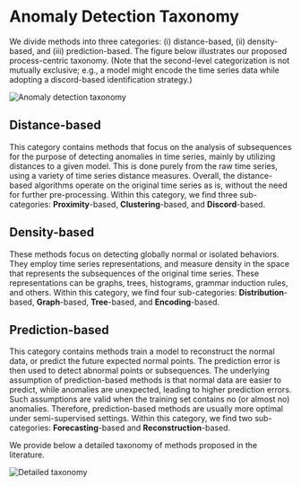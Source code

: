 # Anomaly Detection Taxonomy

We divide methods into three categories: (i) distance-based, (ii) density-based, and (iii) prediction-based. The figure below illustrates our proposed process-centric taxonomy. (Note that the second-level categorization is not mutually exclusive; e.g., a  model might encode the time series data while adopting a discord-based identification strategy.)

![Anomaly detection taxonomy](../../images/taxonomy_short.png "Anomaly detection taxonomy")

## Distance-based

This category contains methods that focus on the analysis of subsequences for the purpose of detecting anomalies in time series, mainly by utilizing distances to a given model. This is done purely from the raw time series, using a variety of time series distance measures. Overall, the distance-based algorithms operate on the original time series as is, without the need for further pre-processing. Within this category, we find three sub-categories: **Proximity**-based, **Clustering**-based, and **Discord**-based.

## Density-based 

These methods focus on detecting globally normal or isolated behaviors. They employ time series representations, and measure density in the space that represents the subsequences of the original time series. These representations can be graphs, trees, histograms, grammar induction rules, and others. Within this category, we find four sub-categories: **Distribution**-based, **Graph**-based, **Tree**-based, and **Encoding**-based.

## Prediction-based

This category contains methods train a model to reconstruct the normal data, or predict the future expected normal points. The prediction error is then used to detect abnormal points or subsequences. The underlying assumption of prediction-based methods is that normal data are easier to predict, while anomalies are unexpected, leading to higher prediction errors. Such assumptions are valid when the training set contains no (or almost no) anomalies. Therefore, prediction-based methods are usually more optimal under semi-supervised settings. Within this category, we find two sub-categories: **Forecasting**-based and **Reconstruction**-based.

We provide below a detailed taxonomy of methods proposed in the literature.

![Detailed taxonomy](../../images/detailed_taxonomy.png "Detailed taxonomy")

